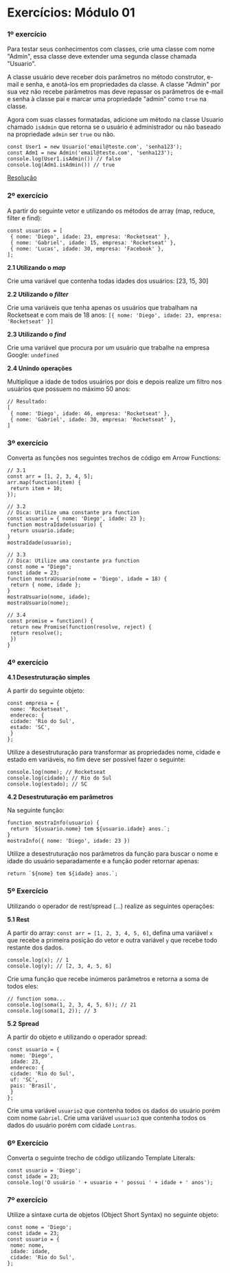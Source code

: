# Exercícios: Módulo 01

### 1º exercício

Para testar seus conhecimentos com classes, crie uma classe com nome "Admin", essa classe deve extender uma segunda classe chamada "Usuario".

A classe usuário deve receber dois parâmetros no método construtor, e-mail e senha, e anotá-los em propriedades da classe. A classe "Admin" por sua vez não recebe parâmetros mas deve repassar os parâmetros de e-mail e senha à classe pai e marcar uma propriedade "admin" como ```true``` na classe.

Agora com suas classes formatadas, adicione um método na classe Usuario chamado ```isAdmin``` que retorna se o usuário é administrador ou não baseado na propriedade ```admin``` ser ```true``` ou não.

```
const User1 = new Usuario('email@teste.com', 'senha123');
const Adm1 = new Admin('email@teste.com', 'senha123');
console.log(User1.isAdmin()) // false
console.log(Adm1.isAdmin()) // true
```

[Resolução](1.js)

### 2º exercício

A partir do seguinte vetor e utilizando os métodos de array (map, reduce, filter e find):

```
const usuarios = [
 { nome: 'Diego', idade: 23, empresa: 'Rocketseat' },
 { nome: 'Gabriel', idade: 15, empresa: 'Rocketseat' },
 { nome: 'Lucas', idade: 30, empresa: 'Facebook' },
];
```

<b>2.1 Utilizando o *map*</b>

Crie uma variável que contenha todas idades dos usuários: [23, 15, 30]

<b>2.2 Utilizando o *filter*</b>

Crie uma variáveis que tenha apenas os usuários que trabalham na Rocketseat e com mais de 18 anos: ```[{ nome: 'Diego', idade: 23, empresa: 'Rocketseat' }]```

<b>2.3 Utilizando o *find*</b>

Crie uma variável que procura por um usuário que trabalhe na empresa Google: ```undefined```

<b>2.4 Unindo operações</b>

Multiplique a idade de todos usuários por dois e depois realize um filtro nos usuários que possuem no máximo 50 anos:

```
// Resultado:
[
 { nome: 'Diego', idade: 46, empresa: 'Rocketseat' },
 { nome: 'Gabriel', idade: 30, empresa: 'Rocketseat' },
]
```

### 3º exercício

Converta as funções nos seguintes trechos de código em Arrow Functions:

```
// 3.1
const arr = [1, 2, 3, 4, 5];
arr.map(function(item) {
 return item + 10;
});
```

```
// 3.2
// Dica: Utilize uma constante pra function
const usuario = { nome: 'Diego', idade: 23 };
function mostraIdade(usuario) {
 return usuario.idade;
}
mostraIdade(usuario);
```

```
// 3.3
// Dica: Utilize uma constante pra function
const nome = "Diego";
const idade = 23;
function mostraUsuario(nome = 'Diego', idade = 18) {
 return { nome, idade };
}
mostraUsuario(nome, idade);
mostraUsuario(nome);
```

```
// 3.4
const promise = function() {
 return new Promise(function(resolve, reject) {
 return resolve();
 })
}
```

### 4º exercício

<b>4.1 Desestruturação simples</b>

A partir do seguinte objeto:

```
const empresa = {
 nome: 'Rocketseat',
 endereco: {
 cidade: 'Rio do Sul',
 estado: 'SC',
 }
};
```

Utilize a desestruturação para transformar as propriedades nome, cidade e estado em variáveis, no fim deve ser possível fazer o seguinte:

```
console.log(nome); // Rocketseat
console.log(cidade); // Rio do Sul
console.log(estado); // SC
```

<b>4.2 Desestruturação em parâmetros</b>

Na seguinte função:

```
function mostraInfo(usuario) {
 return `${usuario.nome} tem ${usuario.idade} anos.`;
}
mostraInfo({ nome: 'Diego', idade: 23 })
```

Utilize a desestruturação nos parâmetros da função para buscar o nome e idade do usuário separadamente e a função poder retornar apenas:

```
return `${nome} tem ${idade} anos.`;
```

### 5º Exercício
Utilizando o operador de rest/spread (...) realize as seguintes operações:

<b>5.1 Rest</b>

A partir do array: ```const arr = [1, 2, 3, 4, 5, 6]```, defina uma variável ```x``` que recebe a primeira posição do vetor e outra variável ```y``` que recebe todo restante dos dados.

```
console.log(x); // 1
console.log(y); // [2, 3, 4, 5, 6]
```

Crie uma função que recebe inúmeros parâmetros e retorna a soma de todos eles:

```
// function soma...
console.log(soma(1, 2, 3, 4, 5, 6)); // 21
console.log(soma(1, 2)); // 3
```

<b>5.2 Spread</b>

A partir do objeto e utilizando o operador spread:

```
const usuario = {
 nome: 'Diego',
 idade: 23,
 endereco: {
 cidade: 'Rio do Sul',
 uf: 'SC',
 pais: 'Brasil',
 }
};
```

Crie uma variável ```usuario2``` que contenha todos os dados do usuário porém com nome ```Gabriel```.
Crie uma variável ```usuario3``` que contenha todos os dados do usuário porém com cidade ```Lontras```.

### 6º Exercício

Converta o seguinte trecho de código utilizando Template Literals:

```
const usuario = 'Diego';
const idade = 23;
console.log('O usuário ' + usuario + ' possui ' + idade + ' anos');
```

### 7º exercício
Utilize a sintaxe curta de objetos (Object Short Syntax) no seguinte objeto:

```
const nome = 'Diego';
const idade = 23;
const usuario = {
 nome: nome,
 idade: idade,
 cidade: 'Rio do Sul',
};
```